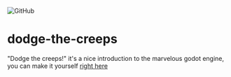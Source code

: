 ![GitHub](https://img.shields.io/github/license/mashape/apistatus.svg)

# dodge-the-creeps

"Dodge the creeps!" it's a nice introduction to the marvelous godot engine, you
can make it yourself [right here](http://docs.godotengine.org/en/3.0/getting_started/step_by_step/your_first_game.html)

[gameplay]: https://github.com/tavofigse/dodge-the-creeps/dodge.gif

